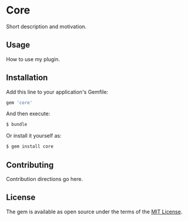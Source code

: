# Core
Short description and motivation.

## Usage
How to use my plugin.

## Installation
Add this line to your application's Gemfile:

```ruby
gem 'core'
```

And then execute:
```bash
$ bundle
```

Or install it yourself as:
```bash
$ gem install core
```

## Contributing
Contribution directions go here.

## License
The gem is available as open source under the terms of the [MIT License](http://opensource.org/licenses/MIT).
